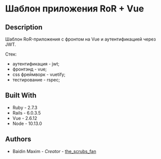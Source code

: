 # Шаблон приложения RoR + Vue

## Description

Шаблон RoR-приложения с фронтом на Vue и аутентификацией через JWT.

Стек:
- аутентификация - jwt;
- фронтэнд - vue;
- css фреймворк - vuetify;
- тестирование - rspec;

## Built With

* Ruby - 2.7.3
* Rails - 6.0.3.5
* Vue - 2.6.12
* Node - 10.13.0

## Authors

* Baidin Maxim - *Creator* - [the_scrubs_fan](https://github.com/TheScrubsFan)
